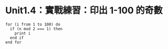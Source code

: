 # Unit1.4：實戰練習：印出 1-100 的奇數

```
for (i from 1 to 100) do
  if (n mod 2 === 1) then
    print i
  end if
end for
```